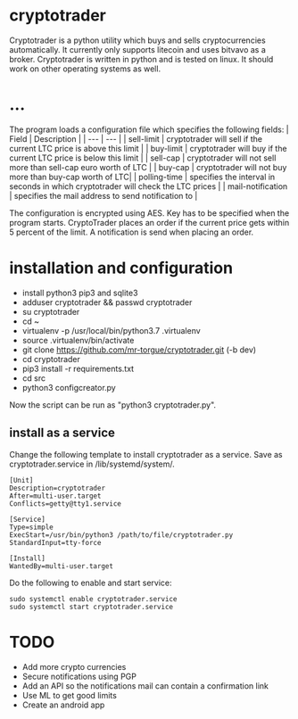 # cryptotrader
Cryptotrader is a python utility which buys and sells cryptocurrencies automatically. It currently only supports litecoin and uses bitvavo as a broker. Cryptotrader is written in python and is tested on linux. It should work on other operating systems as well.

# ...
The program loads a configuration file which specifies the following fields:
| Field | Description |
| --- | --- |
| sell-limit | cryptotrader will sell if the current LTC price is above this limit |
| buy-limit | cryptotrader will buy if the current LTC price is below this limit |
| sell-cap | cryptotrader will not sell more than sell-cap euro worth of LTC |
| buy-cap | cryptotrader will not buy more than buy-cap worth of LTC|
| polling-time | specifies the interval in seconds in which cryptotrader will check the LTC prices |
| mail-notification | specifies the mail address to send notification to |

The configuration is encrypted using AES. Key has to be specified when the program starts. 
CryptoTrader places an order if the current price gets within 5 percent of the limit. 
A notification is send when placing an order.


# installation and configuration

* install python3 pip3 and sqlite3
* adduser cryptotrader && passwd cryptotrader
* su cryptotrader
* cd ~
* virtualenv -p /usr/local/bin/python3.7 .virtualenv
* source .virtualenv/bin/activate
* git clone https://github.com/mr-torgue/cryptotrader.git (-b dev)
* cd cryptotrader
* pip3 install -r requirements.txt
* cd src
* python3 configcreator.py

Now the script can be run as "python3 cryptotrader.py". 


## install as a service
Change the following template to install cryptotrader as a service. Save as cryptotrader.service in /lib/systemd/system/.
```
[Unit]
Description=cryptotrader
After=multi-user.target
Conflicts=getty@tty1.service

[Service]
Type=simple
ExecStart=/usr/bin/python3 /path/to/file/cryptotrader.py
StandardInput=tty-force

[Install]
WantedBy=multi-user.target
```
Do the following to enable and start service:
```
sudo systemctl enable cryptotrader.service
sudo systemctl start cryptotrader.service
```
# TODO
* Add more crypto currencies
* Secure notifications using PGP
* Add an API so the notifications mail can contain a confirmation link
* Use ML to get good limits
* Create an android app